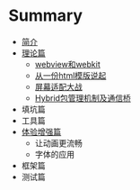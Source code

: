 # Summary

* [简介](README.md)
* [理论篇](zhishichapter_md.md)
   * [webview和webkit](webviewhe_webkit.md)
   * [从一份html模版说起](li_jie_viewport.md)
   * [屏幕适配大战](wu_li_xiang_su_he_luo_ji_xiang_su.md)
   * [Hybrid包管理机制及通信桥](hybridbao_guan_li_ji_zhi_ji_tong_xin_qiao.md)
* 填坑篇
* 工具篇
* [体验增强篇](ti_yan_zeng_qiang_pian.md)
   * 让动画更流畅
   * 字体的应用
* 框架篇
* 测试篇

